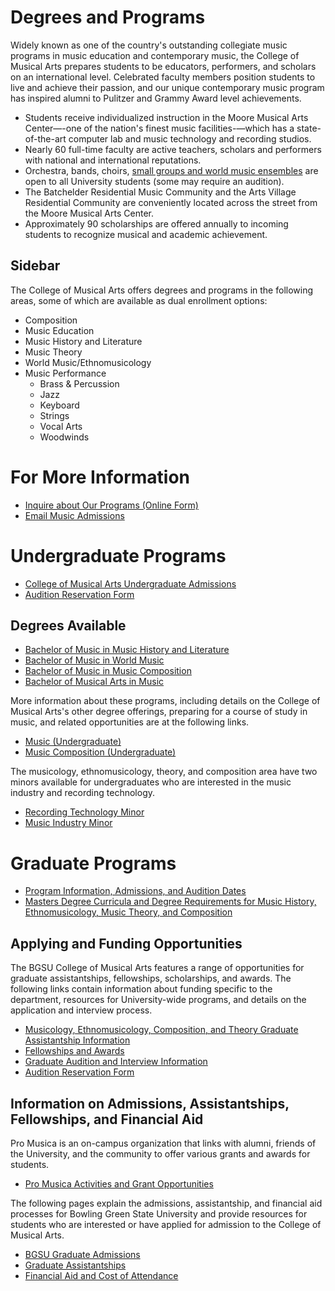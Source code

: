 # Degrees and Programs

Widely known as one of the country's outstanding collegiate music programs in music education and contemporary music, the College of Musical Arts prepares students to be educators, performers, and scholars on an international level. Celebrated faculty members position students to live and achieve their passion, and our unique contemporary music program has inspired alumni to Pulitzer and Grammy Award level achievements.

* Students receive individualized instruction in the Moore Musical Arts Center—-one of the nation's finest music facilities-—which has a state-of-the-art computer lab and music technology and recording studios.
* Nearly 60 full-time faculty are active teachers, scholars and performers with national and international reputations.
* Orchestra, bands, choirs, [small groups and world music ensembles](link) are open to all University students (some may require an audition).
* The Batchelder Residential Music Community and the Arts Village Residential Community are conveniently located across the street from the Moore Musical Arts Center.
* Approximately 90 scholarships are offered annually to incoming students to recognize musical and academic achievement.

## Sidebar

The College of Musical Arts offers degrees and programs in the following areas, some of which are available as dual enrollment options:

* Composition
* Music Education
* Music History and Literature
* Music Theory
* World Music/Ethnomusicology
* Music Performance
	* Brass & Percussion
	* Jazz
	* Keyboard
	* Strings
	* Vocal Arts
	* Woodwinds

# For More Information

* [Inquire about Our Programs (Online Form)](http://www.bgsu.edu/musical-arts/prospective-students/undergraduate/inquiry.html)
* [Email Music Admissions](mailto:musicadmissions@bgsu.edu)

# Undergraduate Programs

* [College of Musical Arts Undergraduate Admissions](http://www.bgsu.edu/musical-arts/prospective-students/undergraduate.html)
* [Audition Reservation Form](https://choose.bgsu.edu/music/audition/)

## Degrees Available

* [Bachelor of Music in Music History and Literature](http://www.bgsu.edu/catalog/colleges-and-programs/college-of-musical-arts/music-history-and-literature.html)
* [Bachelor of Music in World Music](http://www.bgsu.edu/catalog/colleges-and-programs/college-of-musical-arts/world-music.html)
* [Bachelor of Music in Music Composition](http://www.bgsu.edu/catalog/colleges-and-programs/college-of-musical-arts/music-composition.html)
* [Bachelor of Musical Arts in Music](https://www.bgsu.edu/admissions/academics/undergraduate-majors-and-programs/music-bma1.html)

More information about these programs, including details on the College of Musical Arts's other degree offerings, preparing for a course of study in music, and related opportunities are at the following links.

* [Music (Undergraduate)](http://choose.bgsu.edu/academics/majors/?guide=MUSG)
* [Music Composition (Undergraduate)](http://choose.bgsu.edu/academics/majors/?guide=MUSC)

The musicology, ethnomusicology, theory, and composition area have two minors available for undergraduates who are interested in the music industry and recording technology.

* [Recording Technology Minor](https://www.bgsu.edu/catalog/colleges-and-programs/college-of-musical-arts/recording-technology-minor.html)
* [Music Industry Minor](https://www.bgsu.edu/catalog/colleges-and-programs/college-of-musical-arts/music-industry-minor.html)

# Graduate Programs

* [Program Information, Admissions, and Audition Dates](https://www.bgsu.edu/musical-arts/prospective-students/masters.html)
* [Masters Degree Curricula and Degree Requirements for Music History, Ethnomusicology, Music Theory, and Composition](http://www.bgsu.edu/musical-arts/current-students/masters-check-sheet.html)

## Applying and Funding Opportunities

The BGSU College of Musical Arts features a range of opportunities for graduate assistantships, fellowships, scholarships, and awards. The following links contain information about funding specific to the department, resources for University-wide programs, and details on the application and interview process.

* [Musicology, Ethnomusicology, Composition, and Theory Graduate Assistantship Information](https://www.bgsu.edu/musical-arts/prospective-students/masters/assistantships/muct.html)
* [Fellowships and Awards](https://www.bgsu.edu/graduate/fellowships-scholarships-and-awards/)
* [Graduate Audition and Interview Information](https://www.bgsu.edu/musical-arts/prospective-students/masters/auditions.html)
* [Audition Reservation Form](https://choose.bgsu.edu/music/audition/)

## Information on Admissions, Assistantships, Fellowships, and Financial Aid

Pro Musica is an on-campus organization that links with alumni, friends of the University, and the community to offer various grants and awards for students.

* [Pro Musica Activities and Grant Opportunities](http://www.bgsu.edu/musical-arts/college-information/pro-musica.html)

The following pages explain the admissions, assistantship, and financial aid processes for Bowling Green State University and provide resources for students who are interested or have applied for admission to the College of Musical Arts.

* [BGSU Graduate Admissions](https://www.bgsu.edu/graduate/admissions.html)
* [Graduate Assistantships](https://www.bgsu.edu/graduate/graduate-assistantships.html)
* [Financial Aid and Cost of Attendance](https://www.bgsu.edu/graduate/financial-aid.html)
